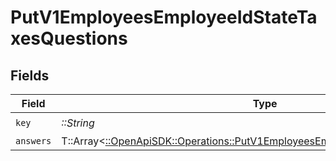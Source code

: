 # PutV1EmployeesEmployeeIdStateTaxesQuestions


## Fields

| Field                                                                                                                                                 | Type                                                                                                                                                  | Required                                                                                                                                              | Description                                                                                                                                           |
| ----------------------------------------------------------------------------------------------------------------------------------------------------- | ----------------------------------------------------------------------------------------------------------------------------------------------------- | ----------------------------------------------------------------------------------------------------------------------------------------------------- | ----------------------------------------------------------------------------------------------------------------------------------------------------- |
| `key`                                                                                                                                                 | *::String*                                                                                                                                            | :heavy_check_mark:                                                                                                                                    | N/A                                                                                                                                                   |
| `answers`                                                                                                                                             | T::Array<[::OpenApiSDK::Operations::PutV1EmployeesEmployeeIdStateTaxesAnswers](../../models/operations/putv1employeesemployeeidstatetaxesanswers.md)> | :heavy_minus_sign:                                                                                                                                    | N/A                                                                                                                                                   |